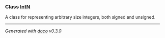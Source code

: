 ### Class [IntN](IntN.md)

A class for representing arbitrary size integers, both signed and unsigned.

---
*Generated with [doco](https://github.com/dcodeIO/doco) v0.3.0*
